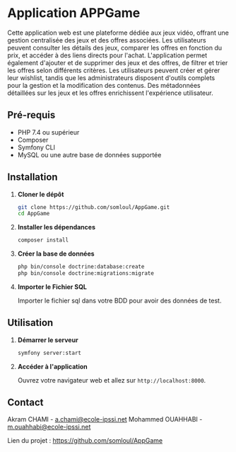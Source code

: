 # Application APPGame


Cette application web est une plateforme dédiée aux jeux vidéo, offrant une gestion centralisée des jeux et des offres associées. 
Les utilisateurs peuvent consulter les détails des jeux, comparer les offres en fonction du prix, et accéder à des liens directs pour l'achat. 
L'application permet également d'ajouter et de supprimer des jeux et des offres, de filtrer et trier les offres selon différents critères.
Les utilisateurs peuvent créer et gérer leur wishlist, tandis que les administrateurs disposent d'outils complets pour la gestion et la modification des contenus. 
Des métadonnées détaillées sur les jeux et les offres enrichissent l'expérience utilisateur.


## Pré-requis

- PHP 7.4 ou supérieur
- Composer
- Symfony CLI
- MySQL ou une autre base de données supportée

## Installation

1. **Cloner le dépôt**

    ```sh
    git clone https://github.com/somloul/AppGame.git
    cd AppGame
    ```

2. **Installer les dépendances**

    ```sh
    composer install
    ```

5. **Créer la base de données**

    ```sh
    php bin/console doctrine:database:create
    php bin/console doctrine:migrations:migrate
    ```

6. **Importer le Fichier SQL**

   Importer le fichier sql dans votre BDD pour avoir des données de test.

## Utilisation

1. **Démarrer le serveur**

    ```sh
    symfony server:start
    ```

2. **Accéder à l'application**

    Ouvrez votre navigateur web et allez sur `http://localhost:8000`.


## Contact

Akram CHAMI - a.chami@ecole-ipssi.net
Mohammed OUAHHABI - m.ouahhabi@ecole-ipssi.net

Lien du projet : https://github.com/somloul/AppGame
